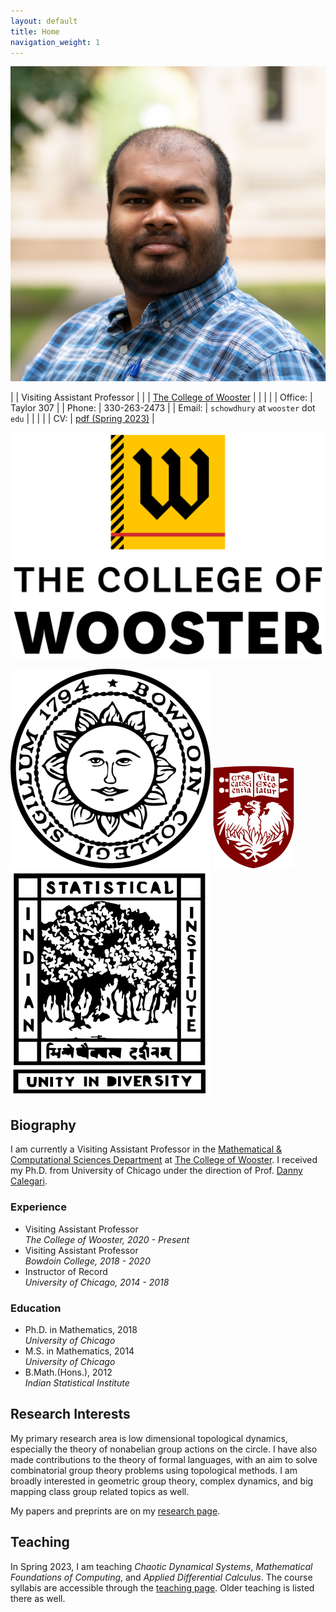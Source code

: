 ```yaml
---
layout: default
title: Home
navigation_weight: 1
---
```


<div class="about">
<div class="picture">

[![Subhadip Chowdhury](assets/photos/me_small.jpg)](assets/photos/)
</div>

<div class="mail">

|        | Visiting Assistant Professor |
|        | [The College of Wooster](https://www.wooster.edu/)  |
|        |    |
| Office: | Taylor 307 |
| Phone: | 330-263-2473 |
| Email: | `schowdhury` at `wooster` dot `edu` |
|        |    |
| CV: | <i class="far fa-file-pdf"></i> [pdf (Spring 2023)](assets/CV.pdf) |

</div>
<div class="shield">
  <div class="current">
     
   ![The College of Wooster](assets/wooster_seal_new.png "Ex Uno Fonte")
  </div>
  <div class="old">
  
   ![Bowdoin College](assets/bowdoin_seal.png "Ut Aquila Versus Coelum")
   ![The University of Chicago](assets/uchicago_shield.png "Crescat scientia; vita excolatur")
   ![Indian Statistical Institute](assets/isi_logo.png "भिन्नेष्वैक्यस्य दर्शनम्")
  </div>
</div>

</div>

<div class='anchor'>

## Biography

I am currently a Visiting Assistant Professor in the [Mathematical & Computational Sciences Department](https://wooster.edu/area/mathematics/) at [The College of Wooster](https://wooster.edu/). I received my Ph.D. from University of Chicago under the direction of Prof. [Danny Calegari](http://math.uchicago.edu/~dannyc/). 

<div class='experience'>

### Experience ###

* Visiting Assistant Professor <br> 
  _The College of Wooster, 2020 - Present_
* Visiting Assistant Professor <br> 
  _Bowdoin College, 2018 - 2020_
* Instructor of Record<br> 
  _University of Chicago, 2014 - 2018_

</div>

<div class='education'>

### Education ###

* Ph.D. in Mathematics, 2018<br>
  _University of Chicago_
* M.S. in Mathematics, 2014<br>
  _University of Chicago_
* B.Math.(Hons.), 2012<br>
  _Indian Statistical Institute_

</div>

</div>

<div class='anchor'>

## Research Interests

My primary research area is low dimensional topological dynamics, especially the theory of nonabelian group actions on the circle. I have also made contributions to the theory of formal languages, with an aim to solve combinatorial group theory problems using topological methods. I am broadly interested in geometric group theory, complex dynamics, and big mapping class group related topics as well.

My papers and preprints are on my [research page](research).

</div>

<div class='anchor'>

## Teaching

In Spring 2023, I am teaching _Chaotic Dynamical Systems_, _Mathematical Foundations of Computing_, and  _Applied Differential Calculus_. The course syllabis are accessible through the [teaching page](teaching). Older teaching is listed there as well.

</div>
